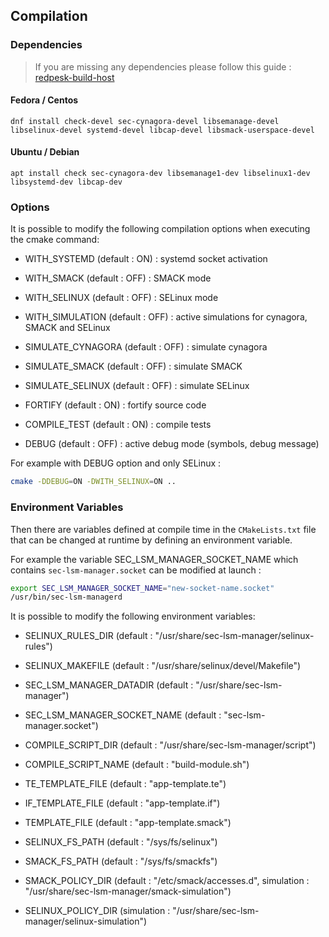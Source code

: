 
## Compilation

### Dependencies

> If you are missing any dependencies please follow this guide : [redpesk-build-host](https://docs.redpesk.bzh/docs/en/master/getting_started/host-configuration/docs/1-Setup-your-build-host.html)

#### Fedora / Centos

```
dnf install check-devel sec-cynagora-devel libsemanage-devel libselinux-devel systemd-devel libcap-devel libsmack-userspace-devel
```

#### Ubuntu / Debian

```
apt install check sec-cynagora-dev libsemanage1-dev libselinux1-dev libsystemd-dev libcap-dev
```

### Options

It is possible to modify the following compilation options when executing the cmake command:

- WITH_SYSTEMD (default : ON) : systemd socket activation
- WITH_SMACK (default : OFF)  : SMACK mode
- WITH_SELINUX (default : OFF) : SELinux mode

- WITH_SIMULATION (default : OFF) : active simulations for cynagora, SMACK and SELinux
- SIMULATE_CYNAGORA (default : OFF) : simulate cynagora
- SIMULATE_SMACK (default : OFF) : simulate SMACK
- SIMULATE_SELINUX (default : OFF) : simulate SELinux

- FORTIFY (default : ON) : fortify source code
- COMPILE_TEST (default : ON) : compile tests
- DEBUG (default : OFF) : active debug mode (symbols, debug message)

For example with DEBUG option and only SELinux : 

```bash
cmake -DDEBUG=ON -DWITH_SELINUX=ON ..
```


### Environment Variables

Then there are variables defined at compile time in the `CMakeLists.txt` file that can be changed at runtime by defining an environment variable.

For example the variable SEC_LSM_MANAGER_SOCKET_NAME which contains `sec-lsm-manager.socket` can be modified at launch :

```bash
export SEC_LSM_MANAGER_SOCKET_NAME="new-socket-name.socket"
/usr/bin/sec-lsm-managerd
```

It is possible to modify the following environment variables:

- SELINUX_RULES_DIR (default : "/usr/share/sec-lsm-manager/selinux-rules")
- SELINUX_MAKEFILE (default : "/usr/share/selinux/devel/Makefile")
- SEC_LSM_MANAGER_DATADIR (default : "/usr/share/sec-lsm-manager")
- SEC_LSM_MANAGER_SOCKET_NAME (default : "sec-lsm-manager.socket")

- COMPILE_SCRIPT_DIR (default : "/usr/share/sec-lsm-manager/script")
- COMPILE_SCRIPT_NAME (default : "build-module.sh")

- TE_TEMPLATE_FILE (default : "app-template.te")
- IF_TEMPLATE_FILE (default : "app-template.if")
- TEMPLATE_FILE (default : "app-template.smack")

- SELINUX_FS_PATH (default : "/sys/fs/selinux")
- SMACK_FS_PATH (default : "/sys/fs/smackfs")

- SMACK_POLICY_DIR (default : "/etc/smack/accesses.d", simulation : "/usr/share/sec-lsm-manager/smack-simulation")
- SELINUX_POLICY_DIR (simulation : "/usr/share/sec-lsm-manager/selinux-simulation")